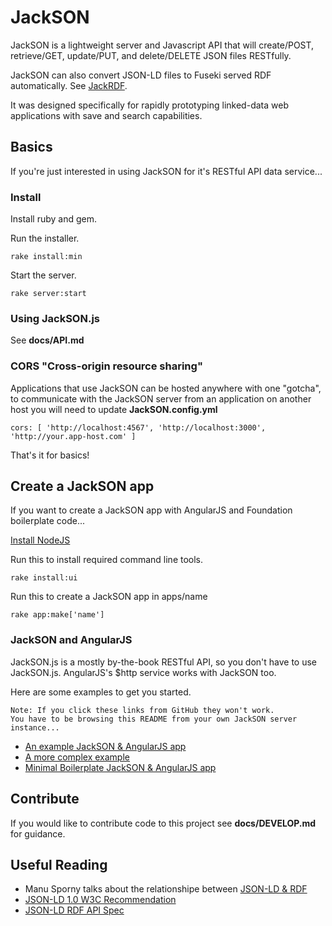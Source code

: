 # JackSON
JackSON is a lightweight server and Javascript API that will create/POST, retrieve/GET, update/PUT, and delete/DELETE JSON files RESTfully.

JackSON can also convert JSON-LD files to Fuseki served RDF automatically.
See [JackRDF](http://github.com/caesarfeta/jackrdf).

It was designed specifically for rapidly prototyping linked-data web applications with save and search capabilities.

## Basics
If you're just interested in using JackSON for it's RESTful API data service...

### Install
Install ruby and gem.

Run the installer.

	rake install:min

Start the server.

	rake server:start

### Using  JackSON.js
See **docs/API.md**

### CORS "Cross-origin resource sharing"
Applications that use JackSON can be hosted anywhere with one "gotcha", to communicate with the JackSON server from an application on another host you will need to update **JackSON.config.yml**

	cors: [ 'http://localhost:4567', 'http://localhost:3000', 'http://your.app-host.com' ]

That's it for basics!

## Create a JackSON app
If you want to create a JackSON app with AngularJS and Foundation boilerplate code...

[Install NodeJS](http://nodejs.org/)

Run this to install required command line tools.

	rake install:ui

Run this to create a JackSON app in apps/name

	rake app:make['name']


### JackSON and AngularJS
JackSON.js is a mostly by-the-book RESTful API, so you don't have to use JackSON.js.
AngularJS's $http service works with JackSON too.

Here are some examples to get you started.

	Note: If you click these links from GitHub they won't work.
	You have to be browsing this README from your own JackSON server instance...

* [An example JackSON &amp; AngularJS app](examples/angular/index.html)
* [A more complex example](examples/thesaurus/index.html)
* [Minimal Boilerplate JackSON &amp; AngularJS app](apps/boilerplate/index.html)

## Contribute
If you would like to contribute code to this project see **docs/DEVELOP.md** for guidance.

## Useful Reading
* Manu Sporny talks about the relationshipe between [JSON-LD &amp; RDF](http://manu.sporny.org/2014/json-ld-origins-2/)
* [JSON-LD 1.0 W3C Recommendation](http://www.w3.org/TR/json-ld/)
* [JSON-LD RDF API Spec](http://json-ld.org/spec/latest/json-ld-rdf/)